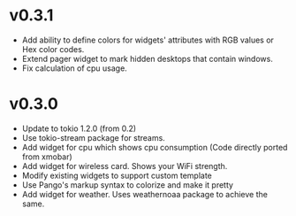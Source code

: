 # v0.3.1

* Add ability to define colors for widgets' attributes with RGB values or Hex color codes.
* Extend pager widget to mark hidden desktops that contain windows.
* Fix calculation of cpu usage.

# v0.3.0

* Update to tokio 1.2.0 (from 0.2)
* Use tokio-stream package for streams.
* Add widget for cpu which shows cpu consumption (Code directly ported from xmobar)
* Add widget for wireless card. Shows your WiFi strength.
* Modify existing widgets to support custom template
* Use Pango's markup syntax to colorize and make it pretty
* Add widget for weather. Uses weathernoaa package to achieve the same.
